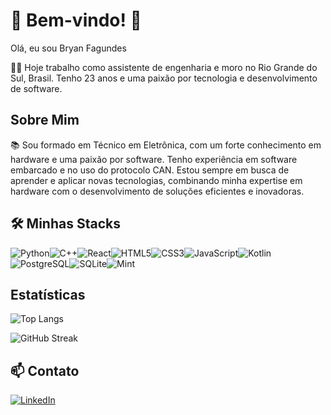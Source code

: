 # 🚀 Bem-vindo! 🚀

Olá, eu sou Bryan Fagundes

👨‍💻 Hoje trabalho como assistente de engenharia e moro no Rio Grande do Sul, Brasil. Tenho 23 anos e uma paixão por tecnologia e desenvolvimento de software.

## Sobre Mim

📚 Sou formado em Técnico em Eletrônica, com um forte conhecimento em hardware e uma paixão por software. Tenho experiência em software embarcado e no uso do protocolo CAN. Estou sempre em busca de aprender e aplicar novas tecnologias, combinando minha expertise em hardware com o desenvolvimento de soluções eficientes e inovadoras.

## 🛠️ Minhas Stacks

 ![Python](https://img.shields.io/badge/python-3670A0?style=for-the-badge&logo=python&logoColor=ffdd54)![C++](https://img.shields.io/badge/C%2B%2B-00599C?style=for-the-badge&logo=c%2B%2B&logoColor=white)![React](https://img.shields.io/badge/React-20232A?style=for-the-badge&logo=react&logoColor=61DAFB)![HTML5](https://img.shields.io/badge/HTML5-E34F26?style=for-the-badge&logo=html5&logoColor=white)![CSS3](https://img.shields.io/badge/CSS3-1572B6?style=for-the-badge&logo=css3&logoColor=white)![JavaScript](https://img.shields.io/badge/JavaScript-F7DF1E?style=for-the-badge&logo=javascript&logoColor=black)![Kotlin](https://img.shields.io/badge/Kotlin-0095D5?&style=for-the-badge&logo=kotlin&logoColor=white)![PostgreSQL](https://img.shields.io/badge/PostgreSQL-000?style=for-the-badge&logo=postgresql)![SQLite](https://img.shields.io/badge/SQLite-000?style=for-the-badge&logo=sqlite&logoColor=07405E)![Mint](https://img.shields.io/badge/Linux%20Mint-87CF3E?style=for-the-badge&logo=Linux%20Mint&logoColor=white)
  
## Estatísticas

![Top Langs](https://github-readme-stats.vercel.app/api/top-langs/?username=BryanFag&layout=compact&theme=dark&bg_color=000000&title_color=ffffff&text_color=ffffff)

![GitHub Streak](https://github-readme-streak-stats.herokuapp.com?user=SEU_USUARIO&theme=black-ice&background=000000&stroke=FFFFFF&ring=FFFFFF&fire=FFFFFF&currStreakNum=FFFFFF&sideNums=FFFFFF&currStreakLabel=FFFFFF&sideLabels=FFFFFF&dates=FFFFFF)

## 📫 Contato

[![LinkedIn](https://img.shields.io/badge/LinkedIn-💼-blue)](https://www.linkedin.com/in/bryan-machado-fagundes-1b66231b2/)
